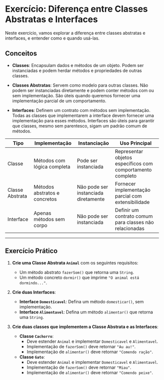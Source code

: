 # Exercício: Diferença entre Classes Abstratas e Interfaces

Neste exercício, vamos explorar a diferença entre classes abstratas e interfaces, e entender como e quando usá-las.

## Conceitos

- **Classes**: Encapsulam dados e métodos de um objeto. Podem ser instanciadas e podem herdar métodos e propriedades de outras classes.
  
- **Classes Abstratas**: Servem como modelo para outras classes. Não podem ser instanciadas diretamente e podem conter métodos com ou sem implementação. São úteis quando queremos fornecer uma implementação parcial de um comportamento.

- **Interfaces**: Definem um contrato com métodos sem implementação. Todas as classes que implementarem a interface devem fornecer uma implementação para esses métodos. Interfaces são úteis para garantir que classes, mesmo sem parentesco, sigam um padrão comum de métodos.

| Tipo               | Implementação             | Instanciação          | Uso Principal                                      |
|--------------------|---------------------------|------------------------|----------------------------------------------------|
| Classe             | Métodos com lógica completa | Pode ser instanciada  | Representar objetos específicos com comportamento completo |
| Classe Abstrata    | Métodos abstratos e concretos | Não pode ser instanciada diretamente | Fornecer implementação parcial com extensibilidade |
| Interface          | Apenas métodos sem corpo   | Não pode ser instanciada | Definir um contrato comum para classes não relacionadas |

---

## Exercício Prático

1. **Crie uma Classe Abstrata `Animal`** com os seguintes requisitos:
   - Um método abstrato `fazerSom()` que retorna uma `String`.
   - Um método concreto `dormir()` que imprime `"O animal está dormindo..."`.

2. **Crie duas Interfaces**:
   - **Interface `Domesticavel`**: Defina um método `domesticar()`, sem implementação.
   - **Interface `Alimentavel`**: Defina um método `alimentar()` que retorna uma `String`.

3. **Crie duas classes que implementem a Classe Abstrata e as Interfaces**:
   - **Classe `Cachorro`**:
     - Deve estender `Animal` e implementar `Domesticavel` e `Alimentavel`.
     - Implementação de `fazerSom()` deve retornar `"Au au!"`.
     - Implementação de `alimentar()` deve retornar `"Comendo ração"`.
   - **Classe `Gato`**:
     - Deve estender `Animal` e implementar `Domesticavel` e `Alimentavel`.
     - Implementação de `fazerSom()` deve retornar `"Miau"`.
     - Implementação de `alimentar()` deve retornar `"Comendo peixe"`.

